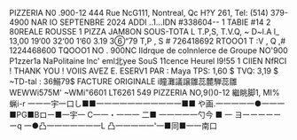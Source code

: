 PIZZERIA N0 .900-12 444 Rue NcG111, Nontreal, Qc H?Y 261, Tel: (514) 379-4900 NAR IO SEPTENBRE 2024 ADDI ..1…IDN #338604-- 1 TABIE #14 2 80REALE ROUSSE 1 PIZZA JAM8ON SOUS-TOTA L T.P,S, T.V.Q, ~ D~l.A l_ 13,00 19‘00 32‘00 1‘60 3.19 3⑥“79 T,P , S # 726418692 RTOOO1 T :V , Q ,# 1224468600 TQOOO1 NO . 900NC IIdrque de colnnlerce de Groupe NO'900 P1zzer1a NaPolitaine lnc' eml北yee SouS 11cence Heurel l9!55 1 CIIEN NfRCI ! THANK YOU ! VOIIS AVEZ E. ESERV1 PAR : Maya TPS: 1,60 $ TVQ: 3,19 $ ~TD-tal : 36鰯79$ FACTURE ORIGINALE i瞳灘議譲雛蕊麓騨蕊雛 WEWWi575M' ~WMi"6601 LT6261 549 PIZZERIA NO,9()0-12 繼眺脚1, MI% 蝋i-r 一一一宇一口し■■一一一一一一一一一一一■■ や画.一一一一一●一一一■PG■Bロー■一宇一 C一一・一一一 二■ 一一一一一勺今 ■ 一 ヨーーーーーーq 一●凸一一一一一一一L 凸一一一一一'一■同■一一南口